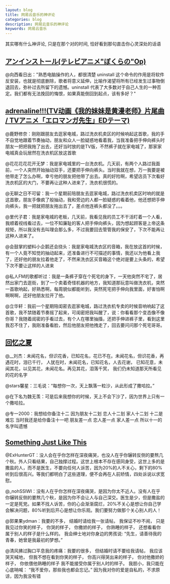 ```yaml
---
layout: blog
title: 网易云音乐的神评论
categories: blog
description: 网易云音乐的神评论
keywords: 网易云音乐
---
```


其实哪有什么神评论, 只是在那个对的时间, 恰好看到那句直击你心灵深处的话语

## [アンインストール(テレビアニメ"ぼくらの"Op)](https://music.163.com/#/song?id=583757)

@向西看日出："熟悉电脑操作的人，都很清楚 uninstall 这个命令的作用是将软件反安装，也就是彻底删除，歌者将意义延伸，比喻作渴望将所有已经发生过事物倒退回去，弥补过去所留下的遗憾。uninstall 代表了大多数对于自己人生的一种否定。我们都有无法挽回的悔恨，如果真能倒回到起点，该有多好？"

## [adrenaline!!!(TV动画《我的妹妹是黄漫老师》片尾曲 / TVアニメ「エロマンガ先生」EDテーマ)](https://music.163.com/#/song?id=479938319)

@鹿野修奈：刚刚跟朋友去逛家电城，路过洗衣机卖区的时候响起这首歌，我的手不自觉地跟着节奏抽动，朋友和众人一脸疑惑地看着我，当我准备把手伸向裤头时朋友一把把我拖了出去，还好当时放的是TV版，不然裤子就在家电城了，那家家电城真会玩居然在洗衣机区放这首歌

@花花花花花开无梦：我是家电城里的一台洗衣机。几天前，有两个人路过我面前，一个人突然开始抽动双手，还要把手伸向裤头。当时我就在想，万一我要是被他带走了怎么办啊，幸亏他的朋友把他带了出去。真的好险啊，希望店员下次看好洗衣机区的大门，不要再让这种人进来了，洗衣机很慌的。

@无聊之日不可留：我一个星期前陪朋友去逛家电城，路过洗衣机卖区时响的就是这首歌，朋友手像疯了般抽动，我和旁边的人都一脸疑惑的看着他，他还想把手伸向裤头，我一把就把朋友拖出去了，差点他连裤头都没了。。。

@里代子君：我是家电城的老板，几天前，我看见我的员工不干活盯着一个人看，我顺着视线看过去，一位不知廉耻的客人把手伸向裤头，因为想起顾客是上帝这条规矩，所以我没有去叫理会那么多，不过我要回去管管我的保安了，下次不能再让这种人进来了。

@会鼓掌的塑料小企鹅还会挠头：我是家电城洗衣区的音箱，我在放这首的时候，有一个人竟不知觉的抽动起来，还准备进行不可描述的事情，我还以为他看上我了，还好他的朋友拉着他走了，不然来洗衣区买音箱这个绝对是要上头条的，希望下次不要让这样的人进来

@私人FM的歌都听过：我是一条裤子穿在个死宅的身下，一天他突然不宅了，居然出家门去逛街，到了一个卖着奇怪机器的地方，我知道那玩意叫做洗衣机，突然一首歌响起，好熟悉啊，每周貌似都能听到，突然死宅把手伸向我里面，好害怕啊啊啊啊，还好他朋友拉开了他。

@立华轩：我前一个星期陪闺密去逛家电城，路过洗衣机专卖的时候音响响起了这首歌，我不禁随着节奏摇了起来，可闺密把我叫醒了，说：你看看那个变态像不像你哥？我随着闺密的手看过去，有个人在哪里抽搐，还把手伸进裤子里，看到这里我忍不住了，我刚准备看脸，然后他朋友把他拽走了，回去要问问那个死宅哥哥。

## [回忆之夏](https://music.163.com/#/song?id=427610366)

@__刘杰：未闻花名，但识花香，已知花名，花已不在。未闻花名，但识花香，再遇花时，泪已千行， 人犹在时，未闻花名，已知花名，人去花谢， 已知花意，未闻其花，以见其花，未闻花名。再见其花，泪落千冥， 我们仍未知道那天所看见的花的名字

@stars馨星：三毛说：“每想你一次，天上飘落一粒沙，从此形成了撒哈拉。”

@在下名为魏无羡：可是后来我想你的时候，天上不会下沙了，因为世界上只有一个撒哈拉。

@专一2000：我想给你备注十二 因为朋友十二划 恋人十二划 家人十二划 十二是难忘 当时我还是给你备注十一吧 朋友差一点 恋人差一点 家人差一点 所以十一的名字叫遗憾

## [Something Just Like This](https://music.163.com/#/song?id=500412245)

@ExHunterGT：没人会在乎你怎样在深夜痛哭，也没人在乎你辗转反侧的要熬几个秋。外人只看结果，自己独撑过程。这世上根本不存在感同身受，这世上多的是撒盐的人，而不是医生，不要向任何人诉苦，因为20%的人不关心，剩下的80%听到后很高兴。等我们都明白了这些道理，便不会再在人前矫情，四处诉说以求宽慰。

@_nohSSIWI：没有人在乎你怎样在深夜痛哭，是因为你太不近人。没有人在乎你辗转反侧的要熬几个秋，是因为你不会让人与自己深交。医生是少，但是撒盐的一定是死党。如果不找人诉苦，你的心会渐渐腐烂，20%不关心是想让你自己学会解决问题，80%听到后开心是想让你乐观。我们要努力做那个关心别人的人！

@郭果果ydman：我要的不多，
结婚时请给我一张请帖，
我保证不吵不闹，
只是我见过你笑的样子，
你哭的样子，
你撒娇的样子，
你熟睡的样子，
还想看看你属于别人的样子是什么样的。
我会绅士地对你身边的男孩说:
“先生，请善待我的青春，她曾是我最初的梦想。”

@清风拂过胸口平息我的疼痛：我要的很多，
但结婚时请不要给我请帖，
我应该哭天喊地，
但我不想在看到你笑的样子，
你高兴得哭出来的样子，
你对他撒娇的样子，
你依偎他熟睡的样子
我不能接受你属于别人时的样子。
我胆小，我只能在心底呐喊：
“我不爱你，那些我也都会忘记。”
因为我对你的爱是自私的，不求原谅，因为我没有错
